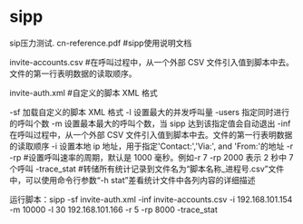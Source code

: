 # sipp
sip压力测试.
cn-reference.pdf #sipp使用说明文档

invite-accounts.csv  #在呼叫过程中，从一个外部 CSV 文件引入值到脚本中去。文件的第一行表明数据的读取顺序。

invite-auth.xml #自定义的脚本 XML 格式


-sf 加载自定义的脚本 XML 格式
-l 设置最大的并发呼叫量
-users 指定同时进行的呼叫个数
-m 设置最本最大的呼叫个数，当 sipp 达到该指定值会自动退出
-inf 在呼叫过程中，从一个外部 CSV 文件引入值到脚本中去。文件的第一行表明数据的读取顺序
-i 设置本地 ip 地址，用于指定'Contact:','Via:', and 'From:'的地址
-r -rp #设置呼叫速率的周期，默认是 1000 毫秒。例如-r 7 -rp 2000 表示 2 秒中 7 个呼叫
-trace_stat  #转储所有统计记录到文件名为“脚本名称_进程号.csv”文件中，可以使用命令行参数“-h stat”差看统计文件中各列内容的详细描述


运行脚本：sipp -sf invite-auth.xml -inf invite-accounts.csv -i 192.168.101.154 -m 10000 -l 30 192.168.101.166 -r 5 -rp 8000 -trace_stat 
